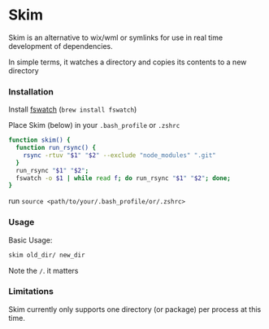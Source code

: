 # Skim

Skim is an alternative to wix/wml or symlinks for use in real time development of dependencies.

In simple terms, it watches a directory and copies its contents to a new directory

### Installation

Install [fswatch](https://github.com/emcrisostomo/fswatch) (`brew install fswatch`)

Place Skim (below) in your `.bash_profile` or `.zshrc`

```sh
function skim() {
  function run_rsync() {
    rsync -rtuv "$1" "$2" --exclude "node_modules" ".git"
  }
  run_rsync "$1" "$2";
  fswatch -o $1 | while read f; do run_rsync "$1" "$2"; done;
}
```

run `source <path/to/your/.bash_profile/or/.zshrc>`

### Usage

Basic Usage:
```sh
skim old_dir/ new_dir
```

Note the `/`. it matters

### Limitations 

Skim currently only supports one directory (or package) per process at this time. 
